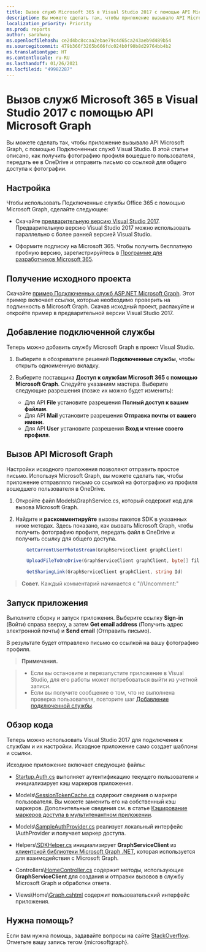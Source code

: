 ```yaml
---
title: Вызов служб Microsoft 365 в Visual Studio 2017 с помощью API Microsoft Graph
description: Вы можете сделать так, чтобы приложение вызывало API Microsoft Graph, с помощью Подключенных служб Visual Studio. В этой статье описано, как получить фотографию профиля вошедшего пользователя, передать ее в OneDrive и отправить письмо со ссылкой для общего доступа к фотографии.
localization_priority: Priority
ms.prod: reports
author: sarahwxy
ms.openlocfilehash: ce2d4bc8ccaa2ebae79c4d65ca243aeb9d489b54
ms.sourcegitcommit: 479b366f3265b666fdc024b0f90b8d29764bb4b2
ms.translationtype: HT
ms.contentlocale: ru-RU
ms.lasthandoff: 01/26/2021
ms.locfileid: "49982287"
---
```

# <a name="call-microsoft-365-services-in-visual-studio-2017-with-the-microsoft-graph-api"></a>Вызов служб Microsoft 365 в Visual Studio 2017 с помощью API Microsoft Graph

Вы можете сделать так, чтобы приложение вызывало API Microsoft Graph, с помощью Подключенных служб Visual Studio. В этой статье описано, как получить фотографию профиля вошедшего пользователя, передать ее в OneDrive и отправить письмо со ссылкой для общего доступа к фотографии.

## <a name="get-set-up"></a>Настройка

Чтобы использовать Подключенные службы Office 365 с помощью Microsoft Graph, сделайте следующее:

- Скачайте [предварительную версию Visual Studio 2017](https://www.visualstudio.com/vs/preview/). Предварительную версию Visual Studio 2017 можно использовать параллельно с более ранней версией Visual Studio.

- Оформите подписку на Microsoft 365. Чтобы получить бесплатную пробную версию, зарегистрируйтесь в [Программе для разработчиков Microsoft 365](https://developer.microsoft.com/microsoft-365/dev-program).

## <a name="get-the-starter-project"></a>Получение исходного проекта

Скачайте [пример Подключенных служб ASP.NET Microsoft Graph](https://github.com/microsoftgraph/aspnet-connect-sample/archive/Office365connectedservice.zip). Этот пример включает ссылки, которые необходимо проверить на подлинность в Microsoft Graph. Скачав исходный проект, распакуйте и откройте пример в предварительной версии Visual Studio 2017.

## <a name="add-the-connected-service"></a>Добавление подключенной службы

Теперь можно добавить службу Microsoft Graph в проект Visual Studio. 

1. Выберите в обозревателе решений **Подключенные службы**, чтобы открыть одноименную вкладку. 

2. Выберите поставщика **Доступ к службам Microsoft 365 с помощью Microsoft Graph**. Следуйте указаниям мастера. Выберите следующие разрешения (позже их можно будет изменить):

    - Для API **File** установите разрешения **Полный доступ к вашим файлам**.
    - Для API **Mail** установите разрешения **Отправка почты от вашего имени**.
    - Для API **User** установите разрешения **Вход и чтение своего профиля**.

## <a name="call-the-microsoft-graph-api"></a>Вызов API Microsoft Graph

Настройки исходного приложения позволяют отправить простое письмо. Используя Microsoft Graph, вы можете сделать так, чтобы приложение отправляло письмо со ссылкой на фотографию из профиля вошедшего пользователя в OneDrive.

1. Откройте файл Models\GraphService.cs, который содержит код для вызова Microsoft Graph.

2. Найдите и **раскомментируйте** вызовы пакетов SDK в указанных ниже методах. Здесь показано, как вызвать Microsoft Graph, чтобы получить фотографию профиля, передать файл в OneDrive и получить ссылку для общего доступа.

    ```csharp
        GetCurrentUserPhotoStream(GraphServiceClient graphClient)
    ```
    
    ```csharp
        UploadFileToOneDrive(GraphServiceClient graphClient, byte[] file)
    ```

    ```csharp
        GetSharingLink(GraphServiceClient graphClient, string Id)
    ```
 
> **Совет.** Каждый комментарий начинается с "//Uncomment:"
 

## <a name="run-the-sample"></a>Запуск приложения
Выполните сборку и запуск приложения. Выберите ссылку **Sign-in** (Войти) справа вверху, а затем **Get email address** (Получить адрес электронной почты) и **Send email** (Отправить письмо).

В результате будет отправлено письмо со ссылкой на вашу фотографию профиля.

>**Примечания.**

>- Если вы остановите и перезапустите приложение в Visual Studio, для его работы может потребоваться выйти из учетной записи.
>- Если вы получите сообщение о том, что не выполнена проверка пользователя, повторите шаг [Добавление подключенной службы](#add-the-connected-service).
    

## <a name="explore-the-code"></a>Обзор кода

Теперь можно использовать Visual Studio 2017 для подключения к службам и их настройки. Исходное приложение само создает шаблоны и ссылки.  

Исходное приложение включает следующие файлы:

- [Startup.Auth.cs](https://github.com/microsoftgraph/aspnet-connect-sample/tree/Office365connectedservice/Microsoft%20Graph%20SDK%20ASPNET%20Sample/Microsoft%20Graph%20SDK%20ASPNET%20Sample/App_Start/Startup.Auth.cs) выполняет аутентификацию текущего пользователя и инициализирует кэш маркеров приложения.

- Models\\[SessionTokenCache.cs](https://github.com/microsoftgraph/aspnet-connect-sample/tree/Office365connectedservice/Microsoft%20Graph%20SDK%20ASPNET%20Sample/Microsoft%20Graph%20SDK%20ASPNET%20Sample/TokenStorage/SessionTokenCache.cs) содержит сведения о маркере пользователя. Вы можете заменить его на собственный кэш маркеров. Дополнительные сведения см. в статье [Кэширование маркеров доступа в мультитенантном приложении](/azure/architecture/multitenant-identity/token-cache).

- Models\\[SampleAuthProvider.cs](https://github.com/microsoftgraph/aspnet-connect-sample/tree/Office365connectedservice/Microsoft%20Graph%20SDK%20ASPNET%20Sample/Microsoft%20Graph%20SDK%20ASPNET%20Sample/Helpers/SampleAuthProvider.cs) реализует локальный интерфейс IAuthProvider и получает маркер доступа. 

- Helpers\\[SDKHelper.cs](https://github.com/microsoftgraph/aspnet-connect-sample/tree/Office365connectedservice/Microsoft%20Graph%20SDK%20ASPNET%20Sample/Microsoft%20Graph%20SDK%20ASPNET%20Sample/Helpers/SDKHelper.cs) инициализирует **GraphServiceClient** из [клиентской библиотеки Microsoft Graph .NET](https://github.com/microsoftgraph/msgraph-sdk-dotnet), которая используется для взаимодействия с Microsoft Graph.

- Controllers\\[HomeController.cs](https://github.com/microsoftgraph/aspnet-connect-sample/tree/Office365connectedservice/Microsoft%20Graph%20SDK%20ASPNET%20Sample/Microsoft%20Graph%20SDK%20ASPNET%20Sample/Controllers/HomeController.cs) содержит методы, использующие **GraphServiceClient** для создания и отправки вызовов в службу Microsoft Graph и обработки ответа.

- Views\\Home\\[Graph.cshtml](https://github.com/microsoftgraph/aspnet-connect-sample/tree/Office365connectedservice/Microsoft%20Graph%20SDK%20ASPNET%20Sample/Microsoft%20Graph%20SDK%20ASPNET%20Sample/Views/Home/Graph.cshtml) содержит пользовательский интерфейс приложения. 


## <a name="need-help"></a>Нужна помощь?

Если вам нужна помощь, задавайте вопросы на сайте [StackOverflow](https://stackoverflow.com/questions/tagged/microsoftgraph?sort=newest). Отметьте вашу запись тегом {microsoftgraph}.